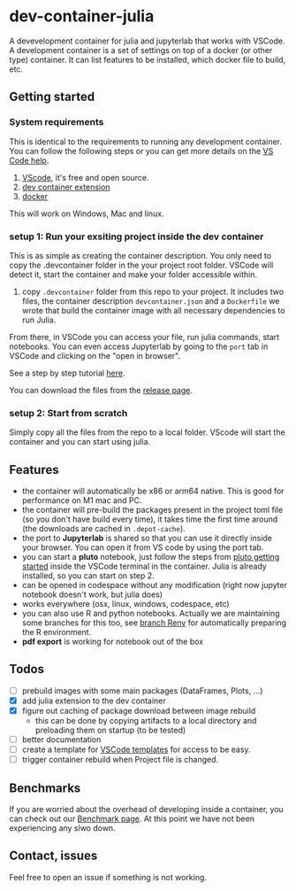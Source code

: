 # dev-container-julia

A devevelopment container for julia and jupyterlab that works with VSCode. A development container is a set of settings on top of a docker (or other type) container. It can list features to be installed, which docker file to build, etc.

## Getting started

### System requirements

This is identical to the requirements to running any development container. You can follow the following steps or you can get more details on the [VS Code help](https://code.visualstudio.com/docs/devcontainers/containers).

 1. [VScode](https://code.visualstudio.com/), it's free and open source.
 2. [dev container extension ](https://marketplace.visualstudio.com/items?itemName=ms-vscode-remote.remote-containers)
 3. [docker](https://docs.docker.com/engine/install/) 

This will work on Windows, Mac and linux.

### setup 1: Run your exsiting project inside the dev container

This is as simple as creating the container description. You only need to copy the .devcontainer folder in the your project root folder. VSCode will detect it, start the container and make your folder accessible within.  

 1. copy `.devcontainer` folder from this repo to your project. It includes two files, the container description `devcontainer.json` and a `Dockerfile` we wrote that build the container image with all necessary dependencies to run Julia.  

From there, in VSCode you can access your file, run julia commands, start notebooks. You can even access Jupyterlab by going to the `port` tab in VSCode and clicking on the "open in browser".

See a step by step tutorial [here](https://github.com/tlamadon/dev-container-julia/wiki/Add-container-to-existing-project).

You can download the files from the [release page](https://github.com/tlamadon/dev-container-julia/releases/tag/v0.2.0-alpha).

### setup 2: Start from scratch

Simply copy all the files from the repo to a local folder. VScode will start the container and you can start using julia.

## Features

 - the container will automatically be x86 or arm64 native. This is good for performance on M1 mac and PC.
 - the container will pre-build the packages present in the project toml file (so you don't have build every time), it takes time the first time around (the downloads are cached in `.depot-cache`).
 - the port to __Jupyterlab__ is shared so that you can use it directly inside your browser. You can open it from VS code by using the port tab.
 - you can start a __pluto__ notebook, just follow the steps from [pluto getting started](https://plutojl.org/#install) inside the VSCode terminal in the container. Julia is already installed, so you can start on step 2.
 - can be opened in codespace without any modification (right now jupyter notebook doesn't work, but julia does)
 - works everywhere (osx, linux, windows, codespace, etc)
 - you can also use R and python notebooks. Actually we are maintaining some branches for this too, see [branch Renv](https://github.com/tlamadon/dev-container-julia/tree/renv) for automatically preparing the R environment.
 - __pdf export__ is working for notebook out of the box

## Todos

- [ ] prebuild images with some main packages (DataFrames, Plots, ...)
- [x] add julia extension to the dev container
- [x] figure out caching of package download between image rebuild
  - this can be done by copying artifacts to a local directory and preloading them on startup (to be tested)
- [ ] better documentation
- [ ] create a template for [VSCode templates](https://containers.dev/templates) for access to be easy.
- [ ] trigger container rebuild when Project file is changed.

## Benchmarks

If you are worried about the overhead of developing inside a container, you can check out our [Benchmark page](https://github.com/tlamadon/dev-container-julia/tree/benchmark). At this point we have not been experiencing any slwo down.

## Contact, issues

Feel free to open an issue if something is not working.
